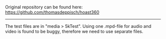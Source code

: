 Original repository can be found here:
https://github.com/thomasdeppisch/hoast360


_____________________________________________________

The test files are in "media > 5kTest".
Using one .mpd-file for audio and video is found to be buggy, therefore we need to use separate files.
